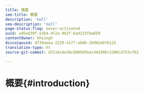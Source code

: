```yaml
---
title: 概要
seo-title: 概要
description: 'null'
seo-description: 'null'
page-status-flag: never-activated
uuid: ad5ad39f-e3b4-4f2a-9b2f-6ad233fba650
contentOwner: khsingh
discoiquuid: df39aaea-2229-4177-ab0b-2b982a976125
translation-type: ht
source-git-commit: d3116cde30c8809d56ac44d306c3208cd753cf62

---
```



# 概要{#introduction}

